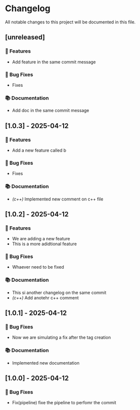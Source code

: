 # Changelog

All notable changes to this project will be documented in this file.

## [unreleased]

### 🚀 Features

- Add feature in the same commit message

### 🐛 Bug Fixes

- Fixes

### 📚 Documentation

- Add doc in the same commit message

## [1.0.3] - 2025-04-12

### 🚀 Features

- Add a new feature called b

### 🐛 Bug Fixes

- Fixes

### 📚 Documentation

- *(c++)* Implemented new comment on c++ file

## [1.0.2] - 2025-04-12

### 🚀 Features

- We are adding a new feature
- This is a more adidtional feature

### 🐛 Bug Fixes

- Whaever need to be fixed

### 📚 Documentation

- This si another changelog on the same commit
- *(c++)* Add anotehr c++ comment

## [1.0.1] - 2025-04-12

### 🐛 Bug Fixes

- Now we are simulating a fix after the tag creation

### 📚 Documentation

- Implemented new documentation

## [1.0.0] - 2025-04-12

### 🐛 Bug Fixes

- Fix(pipeline) fixe the pipeline to perfomr the commit

<!-- generated by git-cliff -->
